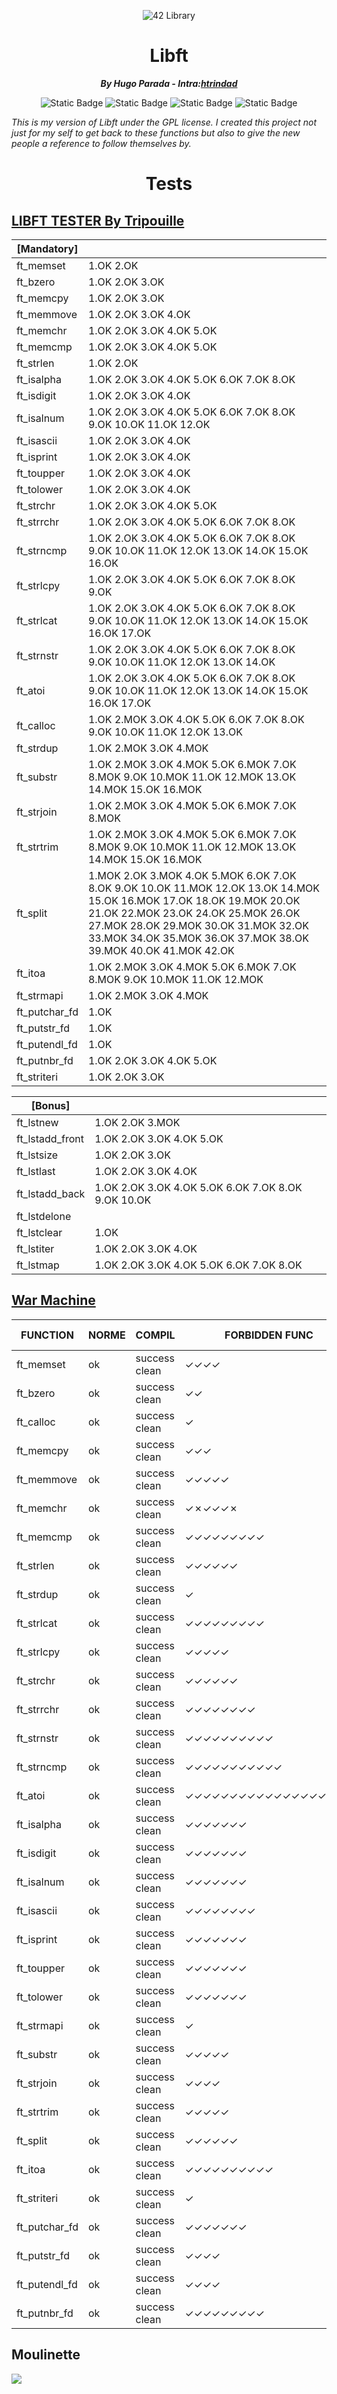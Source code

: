 <p align="center">
    <img src="imgs/libft.png" alt="42 Library"/>
</p>

<h1 align="center">Libft</h1>

<p align="center"><b><i>By Hugo Parada - Intra:<a href="https://profile.intra.42.fr/users/htrindad">htrindad</a></i></b></p>

<p align="center"><img alt="Static Badge" src="https://img.shields.io/badge/NeoVim%20-%20Text%20Editor?style=plastic&logo=NeoVim&logoSize=500&label=Text%20Editor&color=light%20green" />
<img alt="Static Badge" src="https://img.shields.io/badge/GPL%20-%20License?style=plastic&logo=GNU&logoColor=red&logoSize=500&label=License&color=red" />
<img alt="Static Badge" src="https://img.shields.io/badge/Finished%20-%20Status?style=plastic&logoSize=500&label=Status">
<img alt="Static Badge" src="https://img.shields.io/badge/C%20-%20Language?style=plastic&logo=C&logoSize=500&label=Language&color=blue">
</p>

*This is my version of Libft under the GPL license. I created this project not just for my self to get back to these functions but also to give the new people a reference to follow themselves by.*

<h1 align="center">Tests</h1>

## [__LIBFT TESTER By Tripouille__](https://github.com/Tripouille/libftTester)
| [Mandatory] |     |
| --- | --- |
| ft_memset | 1.OK 2.OK |
| ft_bzero | 1.OK 2.OK 3.OK |
| ft_memcpy | 1.OK 2.OK 3.OK |
| ft_memmove | 1.OK 2.OK 3.OK 4.OK |
| ft_memchr | 1.OK 2.OK 3.OK 4.OK 5.OK |
| ft_memcmp | 1.OK 2.OK 3.OK 4.OK 5.OK |
| ft_strlen | 1.OK 2.OK |
| ft_isalpha | 1.OK 2.OK 3.OK 4.OK 5.OK 6.OK 7.OK 8.OK |
| ft_isdigit | 1.OK 2.OK 3.OK 4.OK |
| ft_isalnum | 1.OK 2.OK 3.OK 4.OK 5.OK 6.OK 7.OK 8.OK 9.OK 10.OK 11.OK 12.OK |
| ft_isascii | 1.OK 2.OK 3.OK 4.OK |
| ft_isprint | 1.OK 2.OK 3.OK 4.OK |
| ft_toupper | 1.OK 2.OK 3.OK 4.OK |
| ft_tolower | 1.OK 2.OK 3.OK 4.OK |
| ft_strchr | 1.OK 2.OK 3.OK 4.OK 5.OK |
| ft_strrchr | 1.OK 2.OK 3.OK 4.OK 5.OK 6.OK 7.OK 8.OK |
| ft_strncmp | 1.OK 2.OK 3.OK 4.OK 5.OK 6.OK 7.OK 8.OK 9.OK 10.OK 11.OK 12.OK 13.OK 14.OK 15.OK 16.OK |
| ft_strlcpy | 1.OK 2.OK 3.OK 4.OK 5.OK 6.OK 7.OK 8.OK 9.OK |
| ft_strlcat | 1.OK 2.OK 3.OK 4.OK 5.OK 6.OK 7.OK 8.OK 9.OK 10.OK 11.OK 12.OK 13.OK 14.OK 15.OK 16.OK 17.OK |
| ft_strnstr | 1.OK 2.OK 3.OK 4.OK 5.OK 6.OK 7.OK 8.OK 9.OK 10.OK 11.OK 12.OK 13.OK 14.OK |
| ft_atoi | 1.OK 2.OK 3.OK 4.OK 5.OK 6.OK 7.OK 8.OK 9.OK 10.OK 11.OK 12.OK 13.OK 14.OK 15.OK 16.OK 17.OK |
| ft_calloc | 1.OK 2.MOK 3.OK 4.OK 5.OK 6.OK 7.OK 8.OK 9.OK 10.OK 11.OK 12.OK 13.OK |
| ft_strdup | 1.OK 2.MOK 3.OK 4.MOK |
| ft_substr | 1.OK 2.MOK 3.OK 4.MOK 5.OK 6.MOK 7.OK 8.MOK 9.OK 10.MOK 11.OK 12.MOK 13.OK 14.MOK 15.OK 16.MOK |
| ft_strjoin | 1.OK 2.MOK 3.OK 4.MOK 5.OK 6.MOK 7.OK 8.MOK |
| ft_strtrim | 1.OK 2.MOK 3.OK 4.MOK 5.OK 6.MOK 7.OK 8.MOK 9.OK 10.MOK 11.OK 12.MOK 13.OK 14.MOK 15.OK 16.MOK |
| ft_split | 1.MOK 2.OK 3.MOK 4.OK 5.MOK 6.OK 7.OK 8.OK 9.OK 10.OK 11.MOK 12.OK 13.OK 14.MOK 15.OK 16.MOK 17.OK 18.OK 19.MOK 20.OK 21.OK 22.MOK 23.OK 24.OK 25.MOK 26.OK 27.MOK 28.OK 29.MOK 30.OK 31.MOK 32.OK 33.MOK 34.OK 35.MOK 36.OK 37.MOK 38.OK 39.MOK 40.OK 41.MOK 42.OK |
| ft_itoa | 1.OK 2.MOK 3.OK 4.MOK 5.OK 6.MOK 7.OK 8.MOK 9.OK 10.MOK 11.OK 12.MOK |
| ft_strmapi | 1.OK 2.MOK 3.OK 4.MOK |
| ft_putchar_fd | 1.OK |
| ft_putstr_fd | 1.OK |
| ft_putendl_fd | 1.OK |
| ft_putnbr_fd | 1.OK 2.OK 3.OK 4.OK 5.OK |
| ft_striteri | 1.OK 2.OK 3.OK|

| [Bonus] |     |
| --- | --- |
| ft_lstnew | 1.OK 2.OK 3.MOK |
| ft_lstadd_front | 1.OK 2.OK 3.OK 4.OK 5.OK |
| ft_lstsize | 1.OK 2.OK 3.OK |
| ft_lstlast | 1.OK 2.OK 3.OK 4.OK |
| ft_lstadd_back | 1.OK 2.OK 3.OK 4.OK 5.OK 6.OK 7.OK 8.OK 9.OK 10.OK |
| ft_lstdelone | |
| ft_lstclear | 1.OK |
| ft_lstiter | 1.OK 2.OK 3.OK 4.OK |
| ft_lstmap | 1.OK 2.OK 3.OK 4.OK 5.OK 6.OK 7.OK 8.OK|

## [__War Machine__](https://github.com/0x050f/libft-war-machine)

| FUNCTION | NORME | COMPIL | FORBIDDEN FUNC | TESTS RESULT |
| --- | --- | --- | --- | --- |
| ft_memset | ok | success clean | ✓✓✓✓ | OK |
| ft_bzero | ok | success clean | ✓✓ | OK |
| ft_calloc | ok | success clean | ✓ | OK |
| ft_memcpy | ok | success clean | ✓✓✓ | OK |
| ft_memmove | ok | success clean | ✓✓✓✓✓ | OK |
| ft_memchr | ok | success clean | ✓✗✓✓✓✗ | KO |
| ft_memcmp | ok | success clean | ✓✓✓✓✓✓✓✓✓ | OK |
| ft_strlen | ok | success clean | ✓✓✓✓✓✓ | OK |
| ft_strdup | ok | success clean | ✓ | OK |
| ft_strlcat | ok | success clean | ✓✓✓✓✓✓✓✓✓ | OK |
| ft_strlcpy | ok | success clean | ✓✓✓✓✓ | OK |
| ft_strchr | ok | success clean | ✓✓✓✓✓✓ | OK |
| ft_strrchr | ok | success clean | ✓✓✓✓✓✓✓✓ | OK |
| ft_strnstr | ok | success clean | ✓✓✓✓✓✓✓✓✓✓ | OK |
| ft_strncmp | ok | success clean | ✓✓✓✓✓✓✓✓✓✓✓ | OK |
| ft_atoi | ok | success clean | ✓✓✓✓✓✓✓✓✓✓✓✓✓✓✓✓✓✓✓ | OK |
| ft_isalpha | ok | success clean | ✓✓✓✓✓✓✓ | OK |
| ft_isdigit | ok | success clean | ✓✓✓✓✓✓✓ | OK |
| ft_isalnum | ok | success clean | ✓✓✓✓✓✓✓ | OK |
| ft_isascii | ok | success clean | ✓✓✓✓✓✓✓✓ | OK |
| ft_isprint | ok | success clean | ✓✓✓✓✓✓✓ | OK |
| ft_toupper | ok | success clean | ✓✓✓✓✓✓✓ | OK |
| ft_tolower | ok | success clean | ✓✓✓✓✓✓✓ | OK |
| ft_strmapi | ok | success clean | ✓ | OK |
| ft_substr | ok | success clean | ✓✓✓✓✓ | OK |
| ft_strjoin | ok | success clean | ✓✓✓✓ | OK |
| ft_strtrim | ok | success clean | ✓✓✓✓✓ | OK |
| ft_split | ok | success clean | ✓✓✓✓✓✓ | OK |
| ft_itoa | ok | success clean | ✓✓✓✓✓✓✓✓✓✓ | OK |
| ft_striteri | ok | success clean | ✓ | OK |
| ft_putchar_fd | ok | success clean | ✓✓✓✓✓✓✓ | OK |
| ft_putstr_fd | ok | success clean | ✓✓✓✓ | OK |
| ft_putendl_fd | ok | success clean | ✓✓✓✓ | OK |
| ft_putnbr_fd | ok | success clean | ✓✓✓✓✓✓✓✓✓ | OK |

## __Moulinette__

![](imgs/moulinette.png)
